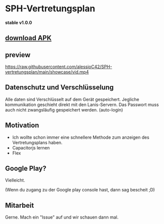 # SPH-Vertretungsplan
#### stable v1.0.0

## <a href="https://github.com/alessioC42/SPH-vertretungsplan/releases/latest">download APK</a>

## preview

https://raw.githubusercontent.com/alessioC42/SPH-vertretungsplan/main/showcase/vid.mp4

## Datenschutz und Verschlüsselung
Alle daten sind Verschlüsselt auf dem Gerät gespeichert. Jegliche kommunikation geschieht direkt mit den Lanis-Servern. Das Passwort muss auch nicht zwangsläufig gespeichert werden. (auto-login)

## Motivation
- Ich wollte schon immer eine schnellere Methode zum anzeigen des Vertretungsplans haben. 
- Capacitorjs lernen
- Flex

## Google Play?
Vielleicht. 

(Wenn du zugang zu der Google play console hast, dann sag bescheit ;D)

## Mitarbeit
Gerne. Mach ein "Issue" auf und wir schauen dann mal.
